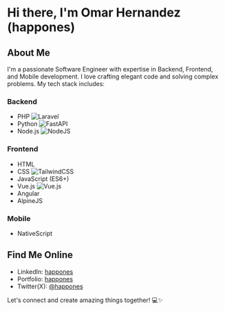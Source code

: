 # Hi there, I'm Omar Hernandez (happones)

## About Me
I'm a passionate Software Engineer with expertise in Backend, Frontend, and Mobile development. I love crafting elegant code and solving complex problems. My tech stack includes:

### Backend
- PHP ![Laravel](https://img.shields.io/badge/laravel-%23FF2D20.svg?style=for-the-badge&logo=laravel&logoColor=white)
- Python ![FastAPI](https://img.shields.io/badge/FastAPI-005571?style=for-the-badge&logo=fastapi)
- Node.js ![NodeJS](https://img.shields.io/badge/node.js-6DA55F?style=for-the-badge&logo=node.js&logoColor=white)

### Frontend
- HTML
- CSS ![TailwindCSS](https://img.shields.io/badge/tailwindcss-%2338B2AC.svg?style=for-the-badge&logo=tailwind-css&logoColor=white)
- JavaScript (ES6+)
- Vue.js ![Vue.js](https://img.shields.io/badge/vuejs-%2335495e.svg?style=for-the-badge&logo=vuedotjs&logoColor=%234FC08D)
- Angular
- AlpineJS

### Mobile
- NativeScript 

## Find Me Online
- LinkedIn: [happones](https://www.linkedin.com/in/happones)
- Portfolio: [happones](https://happones.dev)
- Twitter(X): [@happones](https://twitter.com/happones)

Let's connect and create amazing things together! 💻✨
